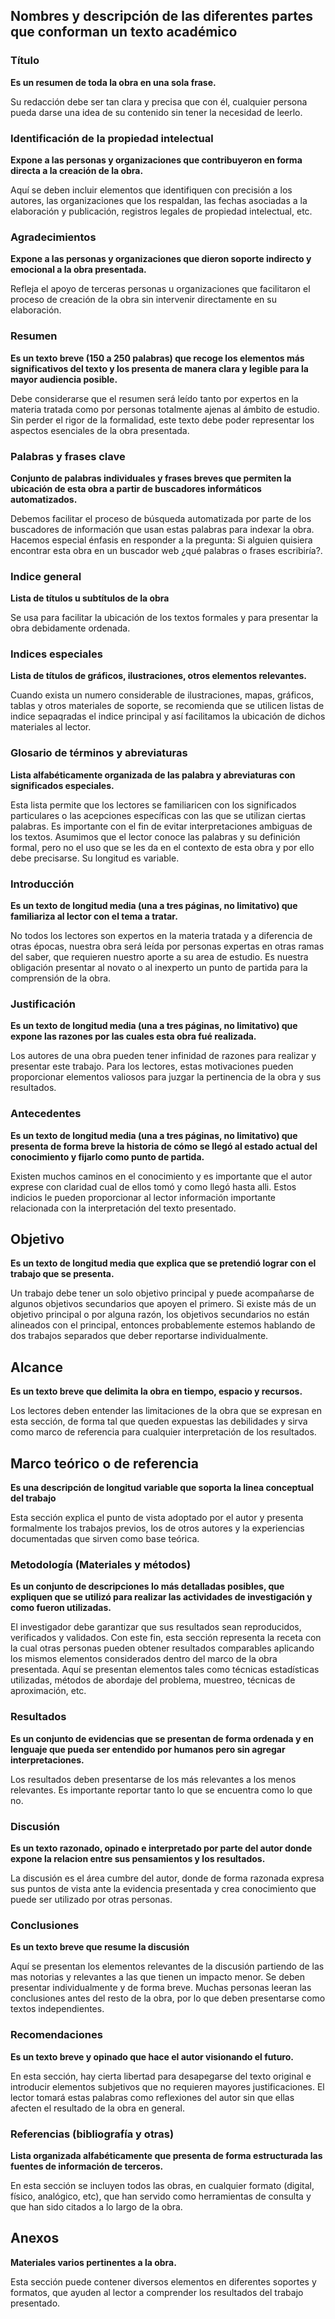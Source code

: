 ## Nombres y descripción de las diferentes partes que conforman un texto académico

### Título

**Es un resumen de toda la obra en una sola frase.**

Su redacción debe ser tan clara y precisa que con él, cualquier persona pueda darse una idea de su contenido sin tener la necesidad de leerlo.

### Identificación de la propiedad intelectual

**Expone a las personas y organizaciones que contribuyeron en forma directa a la creación de la obra.**

Aquí se deben incluir elementos que identifiquen con precisión a los autores, las organizaciones que los respaldan, las fechas asociadas a la elaboración y publicación, registros legales de propiedad intelectual, etc.

### Agradecimientos

**Expone a las personas y organizaciones que dieron soporte indirecto y emocional a la obra presentada.**

Refleja el apoyo de terceras personas u organizaciones que facilitaron el proceso de creación de la obra sin intervenir directamente en su elaboración.

### Resumen

**Es un texto breve (150 a 250 palabras) que recoge los elementos más significativos del texto y los presenta de manera clara y legible para la mayor audiencia posible.**

Debe considerarse que el resumen será leído tanto por expertos en la materia tratada como por personas totalmente ajenas al ámbito de estudio. Sin perder el rigor de la formalidad, este texto debe poder representar los aspectos esenciales de la obra presentada.

### Palabras y frases clave

**Conjunto de palabras individuales y frases breves que permiten la ubicación de esta obra a partir de buscadores informáticos automatizados.**

Debemos facilitar el proceso de búsqueda automatizada por parte de los buscadores de información que usan estas palabras para indexar la obra. Hacemos especial énfasis en responder a la pregunta: Si alguien quisiera encontrar esta obra en un buscador web ¿qué palabras o frases escribiría?.

### Indice general

**Lista de títulos u subtítulos de la obra**

Se usa para facilitar la ubicación de los textos formales y para presentar la obra debidamente ordenada.


### Indices especiales
**Lista de títulos de gráficos, ilustraciones, otros elementos relevantes.**

Cuando exista un numero considerable de ilustraciones, mapas, gráficos, tablas y otros materiales de soporte,
se recomienda que se utilicen listas de indice sepaqradas el indice principal y así facilitamos la ubicación de dichos materiales al lector.

### Glosario de términos y abreviaturas

**Lista alfabéticamente organizada de las palabra y abreviaturas con significados especiales.**

Esta lista permite que los lectores se familiaricen con los significados particulares o las acepciones específicas con las que se utilizan ciertas palabras. Es importante con el fin de evitar interpretaciones ambiguas de los textos. Asumimos que el lector conoce las palabras y su definición formal, pero no el uso que se les da en el contexto de esta obra y por ello debe precisarse. Su longitud es variable.

### Introducción

**Es un texto de longitud media (una a tres páginas, no limitativo) que familiariza al lector con el tema a tratar.**

No todos los lectores son expertos en la materia tratada y a diferencia de otras épocas, nuestra obra será leída por personas expertas en otras ramas del saber, que requieren nuestro aporte a su area de estudio. Es nuestra obligación presentar al novato o al inexperto un punto de partida para la comprensión de la obra.

### Justificación

**Es un texto de longitud media (una a tres páginas, no limitativo) que expone las razones por las cuales esta obra fué realizada.**

Los autores de una obra pueden tener infinidad de razones para realizar y presentar este trabajo. Para los lectores, estas motivaciones pueden proporcionar elementos valiosos para juzgar la pertinencia de la obra y sus resultados.

### Antecedentes

**Es un texto de longitud media (una a tres páginas, no limitativo) que presenta de forma breve la historia de cómo se llegó al estado actual del conocimiento y fijarlo como punto de partida.**

Existen muchos caminos en el conocimiento y es importante que el autor exprese con claridad cual de ellos tomó y como llegó hasta alli. Estos indicios le pueden proporcionar al lector información importante relacionada con la interpretación del texto presentado.

## Objetivo

**Es un texto de longitud media que explica que se pretendió lograr con el trabajo que se presenta.**

Un trabajo debe tener un solo objetivo principal y puede acompañarse de algunos objetivos secundarios que apoyen el primero. Si existe más de un objetivo principal o por alguna razón, los objetivos secundarios no están alineados con el principal, entonces probablemente estemos hablando de dos trabajos separados que deber reportarse individualmente.

## Alcance

**Es un texto breve que delimita la obra en tiempo, espacio y recursos.**

Los lectores deben entender las limitaciones de la obra que se expresan en esta sección, de forma tal que queden expuestas las debilidades y sirva como marco de referencia para cualquier interpretación de los resultados.

## Marco teórico o de referencia

**Es una descripción de longitud variable que soporta la linea conceptual del trabajo**

Esta sección explica el punto de vista adoptado por el autor y presenta formalmente los trabajos previos, los de otros autores y la experiencias documentadas que sirven como base teórica.

### Metodología (Materiales y métodos)

**Es un conjunto de descripciones lo más detalladas posibles, que expliquen que se utilizó para realizar las actividades de investigación y como fueron utilizadas.**

El investigador debe garantizar que sus resultados sean reproducidos, verificados y validados. Con este fin, esta sección representa la receta con la cual otras personas pueden obtener resultados comparables aplicando los mismos elementos considerados dentro del marco de la obra presentada. Aquí se presentan elementos tales como técnicas estadísticas utilizadas, métodos de abordaje del problema, muestreo, técnicas de aproximación, etc.

### Resultados

**Es un conjunto de evidencias que se  presentan de forma ordenada y en lenguaje que pueda ser entendido por humanos pero sin agregar interpretaciones.**

Los resultados deben presentarse de los más relevantes a los menos relevantes. Es importante reportar tanto lo que se encuentra como lo que no.

### Discusión

**Es un texto razonado, opinado e interpretado por parte del autor donde expone la relacion entre sus pensamientos y los resultados.**

La discusión es el área cumbre del autor, donde de forma razonada expresa sus puntos de vista ante la evidencia presentada y crea conocimiento que puede ser utilizado por otras personas.

### Conclusiones

**Es un texto breve que resume la discusión**

Aquí se presentan los elementos relevantes de la discusión partiendo de las mas notorias y relevantes a las que tienen un impacto menor. Se deben presentar individualmente y de forma breve. Muchas personas leeran las conclusiones antes del resto de la obra, por lo que deben presentarse como textos independientes.

### Recomendaciones

**Es un texto breve y opinado que hace el autor visionando el futuro.**

En esta sección, hay cierta libertad para desapegarse del texto original e introducir elementos subjetivos que no requieren mayores justificaciones. El lector tomará estas palabras como reflexiones del autor sin que ellas afecten el resultado de la obra en general.

### Referencias (bibliografía y otras)

**Lista organizada alfabéticamente que presenta de forma estructurada las fuentes de información de terceros.**

En esta sección se incluyen todos las obras, en cualquier formato (digital, físico, analógico, etc), que han servido como herramientas de consulta y que han sido citados a lo largo de la obra.

## Anexos

**Materiales varios pertinentes a la obra.**

Esta sección puede contener diversos elementos en diferentes soportes y formatos, que ayuden al lector a comprender los resultados del trabajo presentado.
